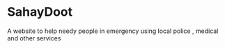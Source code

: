 # SahayDoot
A website to help needy people in emergency using local police , medical and other services 
